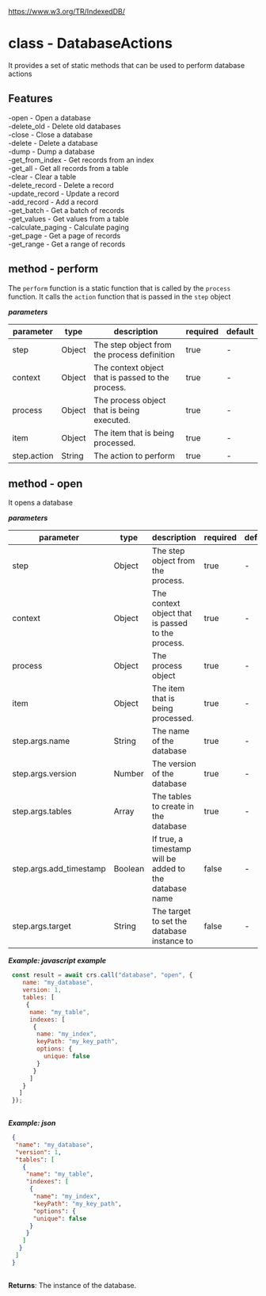  https://www.w3.org/TR/IndexedDB/  # class - DatabaseActionsIt provides a set of static methods that can be used to perform database actions## Features -open - Open a database   -delete_old - Delete old databases   -close - Close a database   -delete - Delete a database   -dump - Dump a database   -get_from_index - Get records from an index   -get_all - Get all records from a table   -clear - Clear a table   -delete_record - Delete a record   -update_record - Update a record   -add_record - Add a record   -get_batch - Get a batch of records   -get_values - Get values from a table   -calculate_paging - Calculate paging   -get_page - Get a page of records   -get_range - Get a range of records  ## method - performThe `perform` function is a static function that is called by the `process` function. It calls the `action` function that is passed in the `step` object  ***parameters***|parameter|type|description|required|default||---------|----|-----------|--------|-------||step|Object|The step object from the process definition|true|-||context|Object|The context object that is passed to the process.|true|-||process|Object|The process object that is being executed.|true|-||item|Object|The item that is being processed.|true|-||step.action|String|The action to perform|true|-|## method - openIt opens a database***parameters***|parameter|type|description|required|default||---------|----|-----------|--------|-------||step|Object|The step object from the process.|true|-||context|Object|The context object that is passed to the process.|true|-||process|Object|The process object|true|-||item|Object|The item that is being processed.|true|-||step.args.name|String|The name of the database|true|-||step.args.version|Number|The version of the database|true|-||step.args.tables|Array|The tables to create in the database|true|-||step.args.add_timestamp|Boolean|If true, a timestamp will be added to the database name|false|-||step.args.target|String|The target to set the database instance to|false|-|***Example: javascript example***```js const result = await crs.call("database", "open", {      name: "my_database",      version: 1,      tables: [       {        name: "my_table",        indexes: [         {          name: "my_index",          keyPath: "my_key_path",          options: {            unique: false          }         }        ]      }     ]   });    ```***Example: json***```json {    "name": "my_database",    "version": 1,    "tables": [      {       "name": "my_table",       "indexes": [        {         "name": "my_index",         "keyPath": "my_key_path",         "options": {         "unique": false        }       }      ]     }    ]   }    ```**Returns**: The instance of the database.